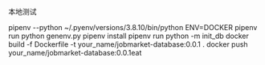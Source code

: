 
本地测试

pipenv --python ~/.pyenv/versions/3.8.10/bin/python
ENV=DOCKER pipenv run python genenv.py
pipenv install
pipenv run python -m init_db
docker build -f Dockerfile -t your_name/jobmarket-database:0.0.1 .
docker push your_name/jobmarket-database:0.0.1eat
